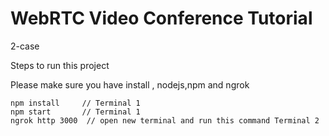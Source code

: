 # WebRTC Video Conference Tutorial

2-case

Steps to run this project

Please make sure you have install , nodejs,npm and ngrok

    npm install     // Terminal 1
    npm start       // Terminal 1
    ngrok http 3000  // open new terminal and run this command Terminal 2
